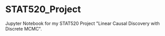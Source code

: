 # STAT520_Project

Jupyter Notebook for my STAT520 Project "Linear Causal Discovery with Discrete MCMC".
